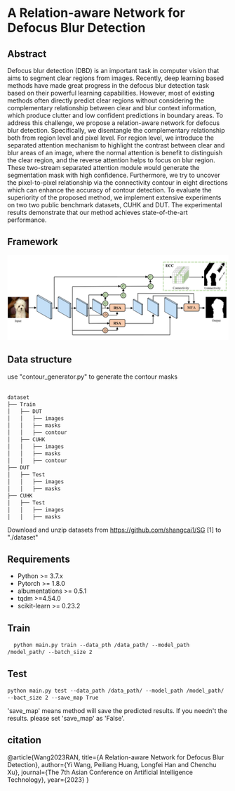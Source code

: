 # A Relation-aware Network for Defocus Blur Detection

## Abstract

Defocus blur detection (DBD) is an important task in computer vision that aims to segment clear regions from images. Recently, deep learning based methods have made great progress in the defocus blur detection task based on their powerful learning capabilities. However, most of existing methods often directly predict clear regions without considering the complementary relationship between clear and blur context information, which produce clutter and low confident predictions in boundary areas. To address this challenge, we propose a relation-aware network for defocus blur detection. Specifically, we disentangle the complementary relationship both from region level and pixel level. For region level, we introduce the separated attention mechanism to highlight the contrast between clear and blur areas of an image, where the normal attention is benefit to distinguish the clear region, and the reverse attention helps to focus on blur region. These two-stream separated attention module would generate the segmentation mask with high confidence. Furthermore, we try to uncover the pixel-to-pixel relationship via the connectivity contour in eight directions
which can enhance the accuracy of contour detection. To evaluate the superiority of the proposed method, we implement extensive experiments on two two public benchmark datasets, CUHK and DUT. The experimental results demonstrate that our method achieves state-of-the-art performance.

## Framework
![Image text](https://github.com/WAbur/RAN/blob/main/framework.png)

## Data structure
use "contour_generator.py" to generate the contour masks

<pre><code>
dataset
├── Train
│   ├── DUT
│   │   ├── images
│   │   ├── masks
│   │   ├── contour
│   ├── CUHK
│   │   ├── images
│   │   ├── masks
│   │   ├── contour
├── DUT
│   ├── Test
│   │   ├── images
│   │   ├── masks
├── CUHK
│   ├── Test
│   │   ├── images
│   │   ├── masks
</code></pre>

Download and unzip datasets from https://github.com/shangcai1/SG [1] to "./dataset"

## Requirements

* Python >= 3.7.x
* Pytorch >= 1.8.0
* albumentations >= 0.5.1
* tqdm >=4.54.0
* scikit-learn >= 0.23.2

## Train
```
  python main.py train --data_pth /data_path/ --model_path /model_path/ --batch_size 2
```

## Test  
  ```
  python main.py test --data_path /data_path/ --model_path /model_path/ --bact_size 2 --save_map True
  ```
'save_map' means method will save the predicted results. If you needn't the results. please set 'save_map' as 'False'.

## citation
@article{Wang2023RAN,
  title={A Relation-aware Network for Defocus Blur Detection},
  author={Yi Wang, Peiliang Huang, Longfei Han and Chenchu Xu},
  journal={The 7th Asian Conference on Artificial Intelligence Technology},
  year={2023}
}
